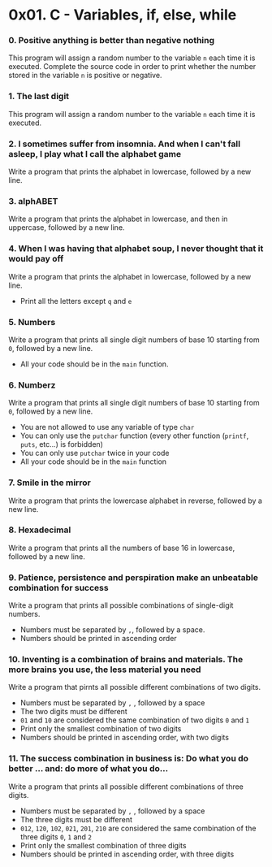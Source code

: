 # 0x01. C - Variables, if, else, while
### 0. Positive anything is better than negative nothing
This program will assign a random number to the variable `n` each time it is executed. Complete the source code in order to print whether the number stored in the variable `n` is positive or negative.
### 1. The last digit
This program will assign a random number to the variable `n` each time it is executed. 
### 2. I sometimes suffer from insomnia. And when I can't fall asleep, I play what I call the alphabet game
Write a program that prints the alphabet in lowercase, followed by a new line. 
### 3. alphABET
Write a program that prints the alphabet in lowercase, and then in uppercase, followed by a new line. 
### 4. When I was having that alphabet soup, I never thought that it would pay off
Write a program that prints the alphabet in lowercase, followed by a new line. 
* Print all the letters except `q` and `e`
### 5. Numbers
Write a program that prints all single digit numbers of base 10 starting from `0`, followed by a new line. 
* All your code should be in the `main` function. 
### 6. Numberz
Write a program that prints all single digit numbers of base 10 starting from `0`, followed by a new line. 
* You are not allowed to use any variable of type `char`
* You can only use the `putchar` function (every other function (`printf`, `puts`, etc…) is forbidden)
* You can only use `putchar` twice in your code
* All your code should be in the `main` function
### 7. Smile in the mirror
Write a program that prints the lowercase alphabet in reverse, followed by a new line. 
### 8. Hexadecimal
Write a program that prints all the numbers of base 16 in lowercase, followed by a new line. 
### 9. Patience, persistence and perspiration make an unbeatable combination for success
Write a program that prints all possible combinations of single-digit numbers. 
* Numbers must be separated by `,`, followed by a space. 
* Numbers should be printed in ascending order
### 10. Inventing is a combination of brains and materials. The more brains you use, the less material you need
Write a program that pirnts all possible different combinations of two digits. 
* Numbers must be separated by `,` , followed by a space
* The two digits must be different
* `01` and `10` are considered the same combination of two digits `0` and `1`
* Print only the smallest combination of two digits
* Numbers should be printed in ascending order, with two digits
### 11. The success combination in business is: Do what you do better ... and: do more of what you do...
Write a program that prints all possible different combinations of three digits. 
* Numbers must be separated by `,` , followed by a space
* The three digits must be different
* `012`, `120`, `102`, `021`, `201`, `210` are considered the same combination of the three digits `0`, `1` and `2`
* Print only the smallest combination of three digits
* Numbers should be printed in ascending order, with three digits
